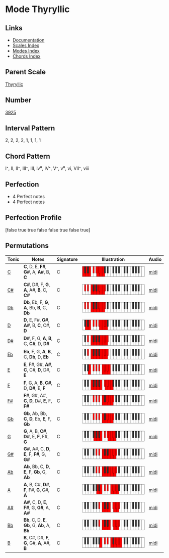 # Mode Thyryllic

## Links

- [Documentation](index.md)
- [Scales Index](Scales.md)
- [Modes Index](Modes.md)
- [Chords Index](Chords.md)

## Parent Scale

[Thyryllic](ScaleThyryllic.md)

## Number

[3925](https://ianring.com/musictheory/scales/3925)

## Interval Pattern

2, 2, 2, 2, 1, 1, 1, 1

## Chord Pattern

I⁺, II, II⁺, III⁺, III, iv⁰, IV⁺, V⁺, v⁰, vi, VII⁺, viii

## Perfection

- 4 Perfect notes
- 4 Perfect notes

## Perfection Profile

[false true true false false true false true]

## Permutations

| Tonic | Notes | Signature | Illustration | Audio |
|-------|-------|-----------|--------------|-------|
| [C](ModeCNaturalThyryllic.md) | **C**, D, E, **F#**, **G#**, A, **A#**, B, **C** | C | ![CNaturalThyryllic](ModeCNaturalThyryllic.png) | [midi](https://github.com/edipermadi/music/blob/main/docs/ModeCNaturalThyryllic.mid?raw=true) |
| [C#](ModeCSharpThyryllic.md) | **C#**, D#, F, **G**, **A**, A#, **B**, C, **C#** | C | ![CSharpThyryllic](ModeCSharpThyryllic.png) | [midi](https://github.com/edipermadi/music/blob/main/docs/ModeCSharpThyryllic.mid?raw=true) |
| [Db](ModeDFlatThyryllic.md) | **Db**, Eb, F, **G**, **A**, Bb, **B**, C, **Db** | C | ![DFlatThyryllic](ModeDFlatThyryllic.png) | [midi](https://github.com/edipermadi/music/blob/main/docs/ModeDFlatThyryllic.mid?raw=true) |
| [D](ModeDNaturalThyryllic.md) | **D**, E, F#, **G#**, **A#**, B, **C**, C#, **D** | C | ![DNaturalThyryllic](ModeDNaturalThyryllic.png) | [midi](https://github.com/edipermadi/music/blob/main/docs/ModeDNaturalThyryllic.mid?raw=true) |
| [D#](ModeDSharpThyryllic.md) | **D#**, F, G, **A**, **B**, C, **C#**, D, **D#** | C | ![DSharpThyryllic](ModeDSharpThyryllic.png) | [midi](https://github.com/edipermadi/music/blob/main/docs/ModeDSharpThyryllic.mid?raw=true) |
| [Eb](ModeEFlatThyryllic.md) | **Eb**, F, G, **A**, **B**, C, **Db**, D, **Eb** | C | ![EFlatThyryllic](ModeEFlatThyryllic.png) | [midi](https://github.com/edipermadi/music/blob/main/docs/ModeEFlatThyryllic.mid?raw=true) |
| [E](ModeENaturalThyryllic.md) | **E**, F#, G#, **A#**, **C**, C#, **D**, D#, **E** | C | ![ENaturalThyryllic](ModeENaturalThyryllic.png) | [midi](https://github.com/edipermadi/music/blob/main/docs/ModeENaturalThyryllic.mid?raw=true) |
| [F](ModeFNaturalThyryllic.md) | **F**, G, A, **B**, **C#**, D, **D#**, E, **F** | C | ![FNaturalThyryllic](ModeFNaturalThyryllic.png) | [midi](https://github.com/edipermadi/music/blob/main/docs/ModeFNaturalThyryllic.mid?raw=true) |
| [F#](ModeFSharpThyryllic.md) | **F#**, G#, A#, **C**, **D**, D#, **E**, F, **F#** | C | ![FSharpThyryllic](ModeFSharpThyryllic.png) | [midi](https://github.com/edipermadi/music/blob/main/docs/ModeFSharpThyryllic.mid?raw=true) |
| [Gb](ModeGFlatThyryllic.md) | **Gb**, Ab, Bb, **C**, **D**, Eb, **E**, F, **Gb** | C | ![GFlatThyryllic](ModeGFlatThyryllic.png) | [midi](https://github.com/edipermadi/music/blob/main/docs/ModeGFlatThyryllic.mid?raw=true) |
| [G](ModeGNaturalThyryllic.md) | **G**, A, B, **C#**, **D#**, E, **F**, F#, **G** | C | ![GNaturalThyryllic](ModeGNaturalThyryllic.png) | [midi](https://github.com/edipermadi/music/blob/main/docs/ModeGNaturalThyryllic.mid?raw=true) |
| [G#](ModeGSharpThyryllic.md) | **G#**, A#, C, **D**, **E**, F, **F#**, G, **G#** | C | ![GSharpThyryllic](ModeGSharpThyryllic.png) | [midi](https://github.com/edipermadi/music/blob/main/docs/ModeGSharpThyryllic.mid?raw=true) |
| [Ab](ModeAFlatThyryllic.md) | **Ab**, Bb, C, **D**, **E**, F, **Gb**, G, **Ab** | C | ![AFlatThyryllic](ModeAFlatThyryllic.png) | [midi](https://github.com/edipermadi/music/blob/main/docs/ModeAFlatThyryllic.mid?raw=true) |
| [A](ModeANaturalThyryllic.md) | **A**, B, C#, **D#**, **F**, F#, **G**, G#, **A** | C | ![ANaturalThyryllic](ModeANaturalThyryllic.png) | [midi](https://github.com/edipermadi/music/blob/main/docs/ModeANaturalThyryllic.mid?raw=true) |
| [A#](ModeASharpThyryllic.md) | **A#**, C, D, **E**, **F#**, G, **G#**, A, **A#** | C | ![ASharpThyryllic](ModeASharpThyryllic.png) | [midi](https://github.com/edipermadi/music/blob/main/docs/ModeASharpThyryllic.mid?raw=true) |
| [Bb](ModeBFlatThyryllic.md) | **Bb**, C, D, **E**, **Gb**, G, **Ab**, A, **Bb** | C | ![BFlatThyryllic](ModeBFlatThyryllic.png) | [midi](https://github.com/edipermadi/music/blob/main/docs/ModeBFlatThyryllic.mid?raw=true) |
| [B](ModeBNaturalThyryllic.md) | **B**, C#, D#, **F**, **G**, G#, **A**, A#, **B** | C | ![BNaturalThyryllic](ModeBNaturalThyryllic.png) | [midi](https://github.com/edipermadi/music/blob/main/docs/ModeBNaturalThyryllic.mid?raw=true) |
